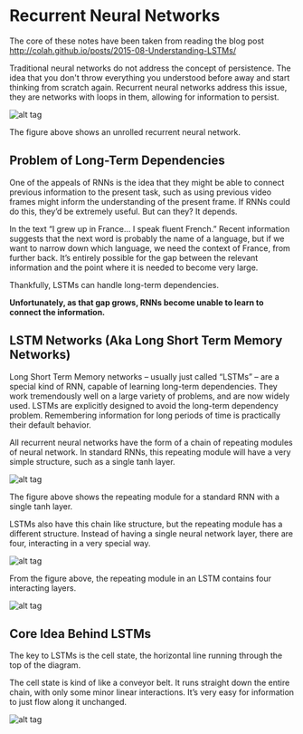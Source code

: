 # Recurrent Neural Networks

The core of these notes have been taken from reading the blog post http://colah.github.io/posts/2015-08-Understanding-LSTMs/

Traditional neural networks do not address the concept of persistence. The idea that you don't throw everything you understood
before away and start thinking from scratch again. Recurrent neural networks address this issue, they are networks with loops
in them, allowing for information to persist.

![alt tag](http://colah.github.io/posts/2015-08-Understanding-LSTMs/img/RNN-unrolled.png)

The figure above shows an unrolled recurrent neural network.

## Problem of Long-Term Dependencies

One of the appeals of RNNs is the idea that they might be able to connect previous information to the present task, such as using previous video frames might inform the understanding of the present frame. If RNNs could do this, they’d be extremely useful. But can they? It depends.

In the text “I grew up in France… I speak fluent French.” Recent information suggests that the next word is probably the name of a language, but if we want to narrow down which language, we need the context of France, from further back. It’s entirely possible for the gap between the relevant information and the point where it is needed to become very large.

Thankfully, LSTMs can handle long-term dependencies.

**Unfortunately, as that gap grows, RNNs become unable to learn to connect the information.**

## LSTM Networks (Aka Long Short Term Memory Networks)

Long Short Term Memory networks – usually just called “LSTMs” – are a special kind of RNN, capable of learning long-term dependencies. They work tremendously well on a large variety of problems, and are now widely used. LSTMs are explicitly designed to avoid the long-term dependency problem. Remembering information for long periods of time is practically their default behavior.

All recurrent neural networks have the form of a chain of repeating modules of neural network. In standard RNNs, this repeating module will have a very simple structure, such as a single tanh layer.

![alt tag](http://colah.github.io/posts/2015-08-Understanding-LSTMs/img/LSTM3-SimpleRNN.png)

The figure above shows the repeating module for a standard RNN with a single tanh layer.

LSTMs also have this chain like structure, but the repeating module has a different structure. Instead of having a single neural network layer, there are four, interacting in a very special way.

![alt tag](http://colah.github.io/posts/2015-08-Understanding-LSTMs/img/LSTM3-chain.png)

From the figure above, the repeating module in an LSTM contains four interacting layers.

![alt tag](http://colah.github.io/posts/2015-08-Understanding-LSTMs/img/LSTM2-notation.png)

## Core Idea Behind LSTMs

The key to LSTMs is the cell state, the horizontal line running through the top of the diagram.

The cell state is kind of like a conveyor belt. It runs straight down the entire chain, with only some minor linear interactions. It’s very easy for information to just flow along it unchanged.

![alt tag](http://colah.github.io/posts/2015-08-Understanding-LSTMs/img/LSTM3-C-line.png)

